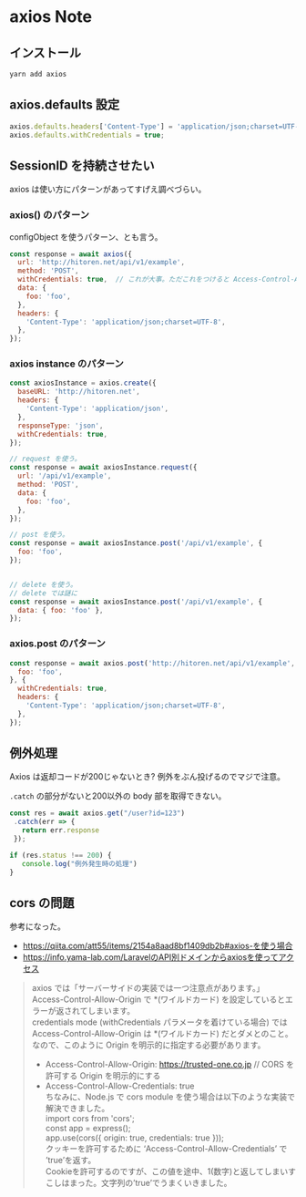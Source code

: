 axios Note
===

## インストール

```bash
yarn add axios
```

## axios.defaults 設定

```javascript
axios.defaults.headers['Content-Type'] = 'application/json;charset=UTF-8';
axios.defaults.withCredentials = true;
```

## SessionID を持続させたい

axios は使い方にパターンがあってすげえ調べづらい。

### axios() のパターン

configObject を使うパターン、とも言う。

```javascript
const response = await axios({
  url: 'http://hitoren.net/api/v1/example',
  method: 'POST',
  withCredentials: true,  // これが大事。ただこれをつけると Access-Control-Allow-Credentials ヘッダ絡みの cors エラーが起こることも。(true がかえらないとダメ)
  data: {
    foo: 'foo',
  },
  headers: {
    'Content-Type': 'application/json;charset=UTF-8',
  },
});
```

### axios instance のパターン

```javascript
const axiosInstance = axios.create({
  baseURL: 'http://hitoren.net',
  headers: {
    'Content-Type': 'application/json',
  },
  responseType: 'json',
  withCredentials: true,
});

// request を使う。
const response = await axiosInstance.request({
  url: '/api/v1/example',
  method: 'POST',
  data: {
    foo: 'foo',
  },
});

// post を使う。
const response = await axiosInstance.post('/api/v1/example', {
  foo: 'foo',
});


// delete を使う。
// delete では謎に
const response = await axiosInstance.post('/api/v1/example', {
  data: { foo: 'foo' },
});
```

### axios.post のパターン

```javascript
const response = await axios.post('http://hitoren.net/api/v1/example', {
  foo: 'foo',
}, {
  withCredentials: true,
  headers: {
    'Content-Type': 'application/json;charset=UTF-8',
  },
});
```

## 例外処理

Axios は返却コードが200じゃないとき? 例外をぶん投げるのでマジで注意。

`.catch` の部分がないと200以外の body 部を取得できない。

```JavaScript
const res = await axios.get("/user?id=123")
 .catch(err => {
   return err.response
 });

if (res.status !== 200) {
   console.log("例外発生時の処理")
}
```

## cors の問題

参考になった。

- https://qiita.com/att55/items/2154a8aad8bf1409db2b#axios-を使う場合
- https://info.yama-lab.com/LaravelのAPI別ドメインからaxiosを使ってアクセス

> axios では「サーバーサイドの実装では一つ注意点があります。」  
> Access-Control-Allow-Origin で \*(ワイルドカード) を設定しているとエラーが返されてしまいます。  
> credentials mode (withCredentials パラメータを着けている場合) では Access-Control-Allow-Origin は \*(ワイルドカード) だとダメとのこと。  
> なので、このように Origin を明示的に指定する必要があります。  
> - Access-Control-Allow-Origin: https://trusted-one.co.jp // CORS を許可する Origin を明示的にする  
> - Access-Control-Allow-Credentials: true  
> ちなみに、Node.js で cors module を使う場合は以下のような実装で解決できました。  
> import cors from 'cors';  
> const app = express();  
> app.use(cors({ origin: true, credentials: true }));  
> クッキーを許可するために ‘Access-Control-Allow-Credentials’ で ’true’を返す。  
> Cookieを許可するのですが、この値を途中、1(数字)と返してしまいすこしはまった。文字列の’true’でうまくいきました。
